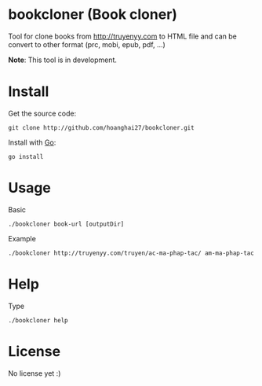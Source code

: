 # bookcloner (Book cloner)
Tool for clone books from http://truyenyy.com to HTML file and can be convert to other format (prc, mobi, epub, pdf, ...)

**Note**: This tool is in development.

# Install
Get the source code: 
```
git clone http://github.com/hoanghai27/bookcloner.git
```
Install with [Go](http://golang.org):
```
go install
```
# Usage
Basic
```
./bookcloner book-url [outputDir]
```
Example
```
./bookcloner http://truyenyy.com/truyen/ac-ma-phap-tac/ am-ma-phap-tac
```

# Help
Type
```
./bookcloner help
```

# License
No license yet :)